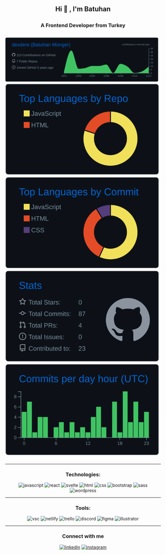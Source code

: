 <h2 align="center"> Hi 👋 , I'm Batuhan <br><h2>
<h3 align="center"> A Frontend Developer from Turkey <br><h2>

<div align="center">

[![](https://raw.githubusercontent.com/dexdere/dexdere/master/profile-summary-card-output/github_dark/0-profile-details.svg)](https://github.com/vn7n24fzkq/github-profile-summary-cards)
[![](https://raw.githubusercontent.com/dexdere/dexdere/master/profile-summary-card-output/github_dark/1-repos-per-language.svg)](https://github.com/vn7n24fzkq/github-profile-summary-cards) [![](https://raw.githubusercontent.com/dexdere/dexdere/master/profile-summary-card-output/github_dark/2-most-commit-language.svg)](https://github.com/vn7n24fzkq/github-profile-summary-cards)
[![](https://raw.githubusercontent.com/dexdere/dexdere/master/profile-summary-card-output/github_dark/3-stats.svg)](https://github.com/vn7n24fzkq/github-profile-summary-cards) [![](https://raw.githubusercontent.com/dexdere/dexdere/master/profile-summary-card-output/github_dark/4-productive-time.svg)](https://github.com/vn7n24fzkq/github-profile-summary-cards)

</div>

<!-- TECHNOLOGIES -->
<hr>
<h3 align="center">Technologies:</h3>
<p align="center">

  <img src="https://cdn.jsdelivr.net/gh/devicons/devicon/icons/javascript/javascript-original.svg" alt="javascript" width="48" height="48"/>
  <img src="https://www.vectorlogo.zone/logos/reactjs/reactjs-icon.svg" alt="react" width="48" height="48"/>
  <img src="https://upload.wikimedia.org/wikipedia/commons/1/1b/Svelte_Logo.svg" alt="svelte "width="48" height="48"/>
  <img src="https://www.vectorlogo.zone/logos/w3_html5/w3_html5-icon.svg" alt="html" width="45" height="48"/>
  <img src="https://www.vectorlogo.zone/logos/w3_css/w3_css-icon.svg" alt="css" width="48" height="48"/>
  <img src="https://cdn.jsdelivr.net/gh/devicons/devicon/icons/bootstrap/bootstrap-original.svg" alt="bootstrap" width="48" height="48"/>
  <img src="https://cdn.jsdelivr.net/gh/devicons/devicon/icons/sass/sass-original.svg" alt="sass" width="48" height="48"/>
  <img src="https://www.vectorlogo.zone/logos/wordpress/wordpress-icon.svg" alt="wordpress" width="48" height="48"/>
</p>

<!-- TOOLS -->
<hr>
<h3 align="center">Tools:</h3>

<p align="center"> 
  <img src="https://cdn.jsdelivr.net/gh/devicons/devicon/icons/vscode/vscode-original.svg" alt="vsc" width="48" height="48"/>
  <img src="https://www.vectorlogo.zone/logos/netlify/netlify-icon.svg" alt="netlify" width="48" height="48"/>
  <img src="https://cdn.jsdelivr.net/gh/devicons/devicon/icons/trello/trello-plain.svg" alt="trello" width="48" height="48"/>
  <img src="https://www.vectorlogo.zone/logos/discordapp/discordapp-tile.svg" alt="discord" width="48" height="48"/>
  <img src="https://cdn.jsdelivr.net/gh/devicons/devicon/icons/figma/figma-original.svg"alt="figma" width="48" height="48" />
  <img src="https://www.vectorlogo.zone/logos/adobe_illustrator/adobe_illustrator-icon.svg"alt="illustrator" width="48" height="48" />
</p>

<!-- CONNECTION -->
<hr>      
<h3 align="center">Connect with me</h3>
<p align="center">
  <a href="https://www.linkedin.com/in/batuhanmunger/" target="blank"> <img src="https://cdn.jsdelivr.net/gh/devicons/devicon/icons/linkedin/linkedin-original.svg" alt="linkedin" width="48" height="48"  /></a>
  <a href="https://instagram.com/josue_rojasv" target="blank"><img src="https://www.vectorlogo.zone/logos/instagram/instagram-icon.svg" alt="instagram" width="48" height="48" /></a>

</p>
